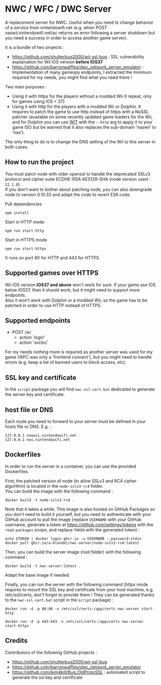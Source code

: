 # NWC / WFC / DWC Server

A replacement server for NWC. Useful when you need to change behavior of a service from nintendowifi.net (e.g. when POST naswii.nintendowifi.net/ac returns an error following a server shutdown but you need a success in order to access another game server).  

It is a bundle of two projects :
- https://github.com/shutterbug2000/wii-ssl-bug : SSL vulnerability explaination for Wii IOS version **before IOS37**
- https://github.com/barronwaffles/dwc_network_server_emulator : Implementation of many gamespy endpoints, I extracted the minimum required for my needs, you might find what you need there !

Two main purposes :
- Using it with https for the players without a modded Wii (I repeat, only for games using IOS < 37)
- Using it with http for the players with a modded Wii or Dolphin. It requires to patch the game to use http instead of https with a NoSSL patcher (available on some recently updated game loaders for the Wii, and for Dolphin you can use [WIT](https://wit.wiimm.de/wit/) with the `--http` arg to apply it to your game ISO but be warned that it also replaces the sub-domain 'naswii' to 'nas').

The only thing to do is to change the DNS setting of the Wii to this server in both cases.

## How to run the project

You must patch node with older openssl to handle the deprecated SSLv3 protocol and cipher suite ECDHE-RSA-AES128-SHA (node version used : `22.1.0`).  
If you don't want to bother about patching node, you can also downgrade node to version 0.10.33 and adapt the code to revert ES6 code.   

Pull dependencies
```
npm install
```

Start in HTTP mode
```
npm run start-http
```

Start in HTTPS mode
```
npm run start-https
```

It runs on port 80 for HTTP and 443 for HTTPS.

## Supported games over HTTPS

Wii IOS version **IOS37 and above** won't work for sure. If your game use IOS below IOS37, then it should work, but it might need to support more endpoints.  
Also it won't work with Dolphin or a modded Wii, so the game has to be patched in order to use HTTP instead of HTTPS.


## Supported endpoints

- POST /ac
  - action 'login'
  - action 'svcloc'

For my needs nothing more is required as another server was used for my game (WFC was only a 'frontend connect'), but you might need to handle errors (e.g. keep a list of banned users to block access, etc).

## SSL key and certificate

In the `script` package you will find `nwc-ssl-cert.bat` dedicated to generate the server key and certificate.

## host file or DNS

Each route you need to forward to your server must be defined in your hosts file or DNS. E.g.  :
```
127.0.0.1 naswii.nintendowifi.net
127.0.0.1 nas.nintendowifi.net
```

## Dockerfiles

In order to run the server in a container, you can use the provided Dockerfiles.

First, the patched version of node (to allow SSLv3 and RC4 cipher algorithm) is located in the `node-sslv3-rc4` folder.  
You can build the image with the following command :
```
docker build -t node-sslv3-rc4 .
```
Note that it takes a while. This image is also hosted on GitHub Packages so you don't need to build it yourself, but you need to authenticate with your GitHub account to pull the image (replace `USERNAME` with your GitHub username, generate a token at https://github.com/settings/tokens with the `read:packages` scope, and replace `TOKEN` with the generated token) :
```
echo $TOKEN | docker login ghcr.io -u USERNAME --password-stdin
docker pull ghcr.io/a-blondel/nwc-server/node-sslv3-rc4:latest
```

Then, you can build the server image (root folder) with the following command :
```
docker build -t nwc-server:latest .
```
Adapt the base image if needed.  

Finally, you can run the server with the following command (https mode requires to mount the SSL key and certificate from your host machine, e.g. /etc/ssl/certs, don't forget to provide them ! They can be generated thanks to the `nwc-ssl-cert.bat` script in the `script` package) :
```
docker run -d -p 80:80 -v /etc/ssl/certs:/app/certs nwc-server start-http
```
```
docker run -d -p 443:443 -v /etc/ssl/certs:/app/certs nwc-server start-https
```

## Credits

Contributors of the following GitHub projects :
- https://github.com/shutterbug2000/wii-ssl-bug
- https://github.com/barronwaffles/dwc_network_server_emulator
- https://github.com/Aim4kill/Bug_OldProtoSSL : automated script to generate the ssl key and certificate
